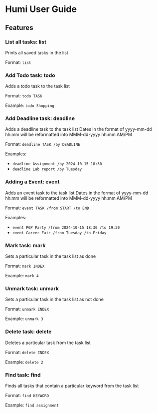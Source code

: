 # Humi User Guide

## Features

### List all tasks: list

Prints all saved tasks in the list

Format: `list`


### Add Todo task: todo

Adds a todo task to the task list

Format: `todo TASK`

Example: `todo Shopping`


### Add Deadline task: deadline

Adds a deadline task to the task list
Dates in the format of yyyy-mm-dd hh:mm will be reformatted into MMM-dd-yyyy hh:mm AM/PM

Format: `deadline TASK /by DEADLINE`

Examples: 
- `deadline Assignment /by 2024-10-15 18:30`
- `deadline Lab report /by Tuesday`


### Adding a Event: event

Adds an event task to the task list
Dates in the format of yyyy-mm-dd hh:mm will be reformatted into MMM-dd-yyyy hh:mm AM/PM

Format: `event TASK /from START /to END`

Examples:
- `event PGP Party /from 2024-10-15 18:30 /to 19:30`
- `event Career Fair /from Tuesday /to Friday`


### Mark task: mark

Sets a particular task in the task list as done

Format: `mark INDEX`

Example: `mark 4`


### Unmark task: unmark

Sets a particular task in the task list as not done

Format: `unmark INDEX`

Example: `unmark 3`


### Delete task: delete

Deletes a particular task from the task list

Format: `delete INDEX`

Example: `delete 2`


### Find task: find

Finds all tasks that contain a particular keyword from the task list

Format: `find KEYWORD`

Example: `find assignment`

